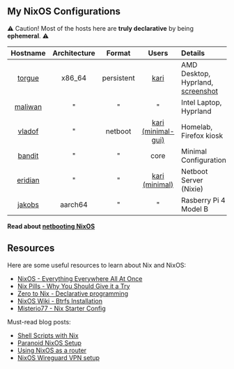 ## My NixOS Configurations

⚠️ Caution! Most of the hosts here are **truly declarative** by being **ephemeral**. ⚠️

| Hostname | Architecture | Format       | Users | Details
| :-:       |  :-:    | :-:          | :-:   | :-
[torgue](nixosConfigurations/torgue/default.nix)   | x86_64  | persistent | [kari](home-manager/users/kari/default.nix)               | AMD Desktop, Hyprland, [screenshot](https://raw.githubusercontent.com/tupakkatapa/nix-config/main/nixosConfigurations/torgue/screenshot.png)
[maliwan](nixosConfigurations/maliwan/default.nix) | "       | "          | "                                                         | Intel Laptop, Hyprland
[vladof](nixosConfigurations/vladof/default.nix)   | "       | netboot    | [kari (minimal-gui)](home-manager/users/kari/minimal.nix) | Homelab, Firefox kiosk
[bandit](nixosConfigurations/bandit/default.nix)   | "       | "          | core                                                      | Minimal Configuration
[eridian](nixosConfigurations/eridian/default.nix) | "       | "          | [kari (minimal)](home-manager/users/kari/minimal.nix)     | Netboot Server (Nixie)
[jakobs](nixosConfigurations/jakobs/default.nix)   | aarch64 | "          | "                                                         | Rasberry Pi 4 Model B

**Read about [netbooting NixOS](https://blog.coditon.com/content/posts/Netbooting%20NixOS.md)**

## Resources

Here are some useful resources to learn about Nix and NixOS:

- [NixOS - Everything Everywhere All At Once](https://www.youtube.com/watch?v=CwfKlX3rA6E)
- [Nix Pills - Why You Should Give it a Try](https://nixos.org/guides/nix-pills/why-you-should-give-it-a-try.html)
- [Zero to Nix - Declarative programming](https://zero-to-nix.com/concepts/declarative)
- [NixOS Wiki - Btrfs Installation](https://nixos.wiki/wiki/Btrfs)
- [Misterio77 - Nix Starter Config](https://github.com/Misterio77/nix-starter-configs)

Must-read blog posts:

- [Shell Scripts with Nix](https://ertt.ca/nix/shell-scripts/)
- [Paranoid NixOS Setup](https://xeiaso.net/blog/paranoid-nixos-2021-07-18/)
- [Using NixOS as a router](https://francis.begyn.be/blog/nixos-home-router)
- [NixOS Wireguard VPN setup](https://alberand.com/nixos-wireguard-vpn.html)

